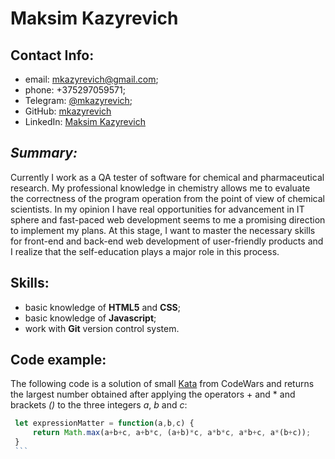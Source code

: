 # Maksim Kazyrevich

## Contact Info:

* email: mkazyrevich@gmail.com;
* phone: +375297059571;
* Telegram: [@mkazyrevich](https://t.me/mkazyrevich);
* GitHub: [mkazyrevich](https://github.com/mkazyrevich)
* LinkedIn: [Maksim Kazyrevich](https://www.linkedin.com/in/maksim-kazyrevich-53aa47167/)

## *Summary:*

Currently I work as a QA tester of software for chemical and pharmaceutical research. My professional knowledge in chemistry allows me to evaluate the correctness of the program operation from the point of view of chemical scientists. In my opinion I have real opportunities for advancement in IT sphere and fast-paced web development seems to me a promising direction to implement my plans.  At this stage, I want to master the necessary skills for front-end and back-end web development of user-friendly products and I realize that the self-education plays a major role in this process.

## Skills:
* basic knowledge of **HTML5** and **CSS**;
* basic knowledge of **Javascript**;
* work with **Git** version control system.

## Code example:
The following code is a solution of small [Kata](https://www.codewars.com/kata/5ae62fcf252e66d44d00008e) from CodeWars and returns the largest number obtained after applying the operators + and * and brackets *()* to the three integers *a*, *b* and *c*:    
   ```javascript
    let expressionMatter = function(a,b,c) {
        return Math.max(a+b+c, a+b*c, (a+b)*c, a*b*c, a*b+c, a*(b+c));
    }
    ```




